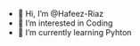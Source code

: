 - 👋 Hi, I’m @Hafeez-Riaz
- 👀 I’m interested in Coding
- 🌱 I’m currently learning Pyhton 
<!---
Hafeez-Riaz/Hafeez-Riaz is a ✨ special ✨ repository because its `README.md` (this file) appears on your GitHub profile.
You can click the Preview link to take a look at your changes.
--->
